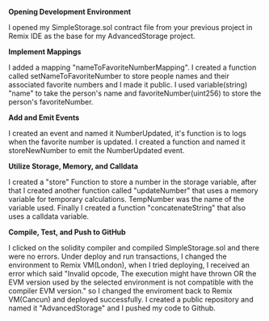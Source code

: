 **Opening Development Environment**

I opened my SimpleStorage.sol contract file from your previous project in Remix IDE as the base for my AdvancedStorage project.

**Implement Mappings**

I added a mapping "nameToFavoriteNumberMapping". I created a function called setNameToFavoriteNumber to store people names and their associated favorite numbers and I made it public. I used variable(string) "name" to take the 
person's name and favoriteNumber(uint256) to store the person's favoriteNumber.

**Add and Emit Events**

I created an event and named it NumberUpdated, it's function is to logs when the favorite number is updated. I created a function and named it storeNewNumber to emit the NumberUpdated event.

**Utilize Storage, Memory, and Calldata**

I created a "store" Function to store a number in the storage variable, after that I created another function called "updateNumber" that uses a memory variable for temporary calculations. TempNumber was the name of the variable used. Finally I created a function "concatenateString" that also uses a calldata variable.

**Compile, Test, and Push to GitHub**

I clicked on the solidity compiler and compiled  SimpleStorage.sol and there were no errors. Under deploy and run transactions, I changed the environment to Remix VM(London), when I tried deploying,
I received an error which said "Invalid opcode, The execution might have thrown OR the EVM version used by the selected environment is not compatible with the compiler EVM version." so I changed the enviroment back to Remix VM(Cancun) and deployed successfully. I created a public repository and named it "AdvancedStorage" and I pushed my code to Github.
